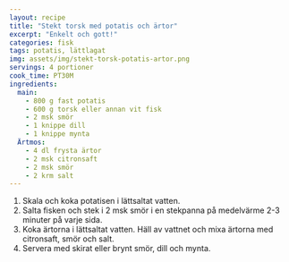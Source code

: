 ```yaml
---
layout: recipe
title: "Stekt torsk med potatis och ärtor"
excerpt: "Enkelt och gott!"
categories: fisk
tags: potatis, lättlagat
img: assets/img/stekt-torsk-potatis-artor.png
servings: 4 portioner
cook_time: PT30M
ingredients:
  main:
    - 800 g fast potatis
    - 600 g torsk eller annan vit fisk
    - 2 msk smör
    - 1 knippe dill
    - 1 knippe mynta
  Ärtmos:
    - 4 dl frysta ärtor
    - 2 msk citronsaft
    - 2 msk smör
    - 2 krm salt
---
```


1. Skala och koka potatisen i lättsaltat vatten.
2. Salta fisken och stek i 2 msk smör i en stekpanna på medelvärme 2-3 minuter
   på varje sida.
3. Koka ärtorna i lättsaltat vatten. Häll av vattnet och mixa ärtorna med
   citronsaft, smör och salt.
4. Servera med skirat eller brynt smör, dill och mynta.
